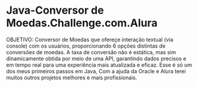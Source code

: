 # Java-Conversor de Moedas.Challenge.com.Alura
OBJETIVO: Conversor de Moedas que ofereçe interação textual (via console) com os usuários, proporcionando 6 opções distintas de conversões de moedas. 
A taxa de conversão não é estática, mas sim dinamicamente obtida por meio de uma API, garantindo dados precisos e em tempo real para uma experiência mais atualizada e eficaz.
Esse é só um dos meus primeiros passos em Java, Com a ajuda da Oracle e Alura terei muitos outros projetos melhores e mais profissionais.
